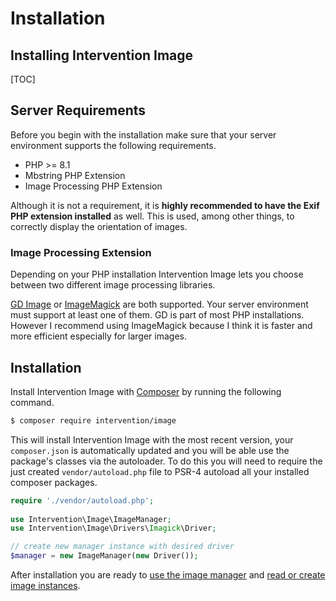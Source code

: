 # Installation
## Installing Intervention Image

[TOC]

## Server Requirements

Before you begin with the installation make sure that your server environment
supports the following requirements.

- PHP >= 8.1
- Mbstring PHP Extension
- Image Processing PHP Extension

Although it is not a requirement, it is **highly recommended to have the Exif
PHP extension installed** as well. This is used, among other things, to correctly
display the orientation of images.

### Image Processing Extension

Depending on your PHP installation Intervention Image lets you choose between
two different image processing libraries.

[GD Image](https://www.php.net/manual/en/book.image.php) or
[ImageMagick](https://www.php.net/manual/en/book.imagick.php) are both
supported. Your server environment must support at least one of them. GD is
part of most PHP installations. However I recommend using ImageMagick because I
think it is faster and more efficient especially for larger images.

## Installation

Install Intervention Image with [Composer](https://getcomposer.org/) by running
the following command.

```bash
$ composer require intervention/image
```

This will install Intervention Image with the most recent version, your
`composer.json` is automatically updated and you will be able use the package's
classes via the autoloader. To do this you will need to require the just
created `vendor/autoload.php` file to PSR-4 autoload all your installed
composer packages.

```php
require './vendor/autoload.php';
 
use Intervention\Image\ImageManager;
use Intervention\Image\Drivers\Imagick\Driver;

// create new manager instance with desired driver
$manager = new ImageManager(new Driver());
```

After installation you are ready to [use the image manager](/v3/basics/image-manager) and [read or create image instances](/v3/basics/instantiation).
